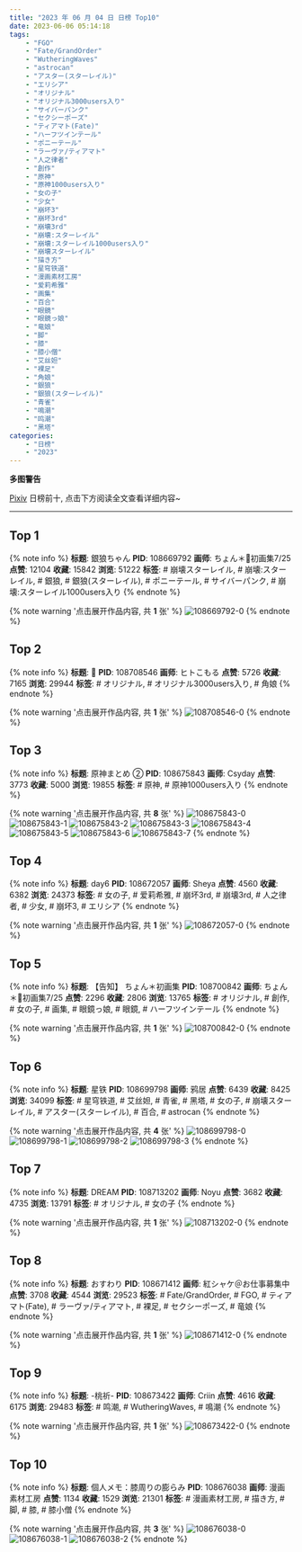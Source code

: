 ```yaml
---
title: "2023 年 06 月 04 日 日榜 Top10"
date: 2023-06-06 05:14:18
tags:
    - "FGO"
    - "Fate/GrandOrder"
    - "WutheringWaves"
    - "astrocan"
    - "アスター(スターレイル)"
    - "エリシア"
    - "オリジナル"
    - "オリジナル3000users入り"
    - "サイバーパンク"
    - "セクシーポーズ"
    - "ティアマト(Fate)"
    - "ハーフツインテール"
    - "ポニーテール"
    - "ラーヴァ/ティアマト"
    - "人之律者"
    - "創作"
    - "原神"
    - "原神1000users入り"
    - "女の子"
    - "少女"
    - "崩坏3"
    - "崩坏3rd"
    - "崩壊3rd"
    - "崩壊:スターレイル"
    - "崩壊:スターレイル1000users入り"
    - "崩壊スターレイル"
    - "描き方"
    - "星穹铁道"
    - "漫画素材工房"
    - "爱莉希雅"
    - "画集"
    - "百合"
    - "眼鏡"
    - "眼鏡っ娘"
    - "竜娘"
    - "脚"
    - "膝"
    - "膝小僧"
    - "艾丝妲"
    - "裸足"
    - "角娘"
    - "銀狼"
    - "銀狼(スターレイル)"
    - "青雀"
    - "鳴潮"
    - "鸣潮"
    - "黑塔"
categories:
    - "日榜"
    - "2023"
---
```


<i class="fa fa-triangle-exclamation"></i>**多图警告**<i class="fa fa-triangle-exclamation"></i>

[Pixiv](https://www.pixiv.net/) 日榜前十, 点击下方阅读全文查看详细内容~

<!-- more -->

---

## Top 1

{% note info %}
**标题**: 銀狼ちゃん
**PID**: 108669792 **画师**: ちょん＊📙初画集7/25
**点赞**: 12104 **收藏**: 15842 **浏览**: 51222
**标签**: # 崩壊スターレイル, # 崩壊:スターレイル, # 銀狼, # 銀狼(スターレイル), # ポニーテール, # サイバーパンク, # 崩壊:スターレイル1000users入り
{% endnote %}

{% note warning '点击展开作品内容, 共 **1** 张' %}
![108669792-0](https://i.pixiv.re/img-original/img/2023/06/03/00/13/37/108669792_p0.png)
{% endnote %}

## Top 2

{% note info %}
**标题**: 🐏
**PID**: 108708546 **画师**: ヒトこもる
**点赞**: 5726 **收藏**: 7165 **浏览**: 29944
**标签**: # オリジナル, # オリジナル3000users入り, # 角娘
{% endnote %}

{% note warning '点击展开作品内容, 共 **1** 张' %}
![108708546-0](https://i.pixiv.re/img-original/img/2023/06/04/07/55/21/108708546_p0.png)
{% endnote %}

## Top 3

{% note info %}
**标题**: 原神まとめ ②
**PID**: 108675843 **画师**: Csyday
**点赞**: 3773 **收藏**: 5000 **浏览**: 19855
**标签**: # 原神, # 原神1000users入り
{% endnote %}

{% note warning '点击展开作品内容, 共 **8** 张' %}
![108675843-0](https://i.pixiv.re/img-original/img/2023/06/03/06/42/07/108675843_p0.jpg)
![108675843-1](https://i.pixiv.re/img-original/img/2023/06/03/06/42/07/108675843_p1.jpg)
![108675843-2](https://i.pixiv.re/img-original/img/2023/06/03/06/42/07/108675843_p2.jpg)
![108675843-3](https://i.pixiv.re/img-original/img/2023/06/03/06/42/07/108675843_p3.jpg)
![108675843-4](https://i.pixiv.re/img-original/img/2023/06/03/06/42/07/108675843_p4.jpg)
![108675843-5](https://i.pixiv.re/img-original/img/2023/06/03/06/42/07/108675843_p5.jpg)
![108675843-6](https://i.pixiv.re/img-original/img/2023/06/03/06/42/07/108675843_p6.jpg)
![108675843-7](https://i.pixiv.re/img-original/img/2023/06/03/06/42/07/108675843_p7.jpg)
{% endnote %}

## Top 4

{% note info %}
**标题**: day6
**PID**: 108672057 **画师**: Sheya
**点赞**: 4560 **收藏**: 6382 **浏览**: 24373
**标签**: # 女の子, # 爱莉希雅, # 崩坏3rd, # 崩壊3rd, # 人之律者, # 少女, # 崩坏3, # エリシア
{% endnote %}

{% note warning '点击展开作品内容, 共 **1** 张' %}
![108672057-0](https://i.pixiv.re/img-original/img/2023/06/03/01/35/29/108672057_p0.jpg)
{% endnote %}

## Top 5

{% note info %}
**标题**: 【告知】 ちょん＊初画集
**PID**: 108700842 **画师**: ちょん＊📙初画集7/25
**点赞**: 2296 **收藏**: 2806 **浏览**: 13765
**标签**: # オリジナル, # 創作, # 女の子, # 画集, # 眼鏡っ娘, # 眼鏡, # ハーフツインテール
{% endnote %}

{% note warning '点击展开作品内容, 共 **1** 张' %}
![108700842-0](https://i.pixiv.re/img-original/img/2023/06/04/00/06/14/108700842_p0.png)
{% endnote %}

## Top 6

{% note info %}
**标题**: 星铁
**PID**: 108699798 **画师**: 鸦居
**点赞**: 6439 **收藏**: 8425 **浏览**: 34099
**标签**: # 星穹铁道, # 艾丝妲, # 青雀, # 黑塔, # 女の子, # 崩壊スターレイル, # アスター(スターレイル), # 百合, # astrocan
{% endnote %}

{% note warning '点击展开作品内容, 共 **4** 张' %}
![108699798-0](https://i.pixiv.re/img-original/img/2023/06/03/23/46/51/108699798_p0.jpg)
![108699798-1](https://i.pixiv.re/img-original/img/2023/06/03/23/46/51/108699798_p1.jpg)
![108699798-2](https://i.pixiv.re/img-original/img/2023/06/03/23/46/51/108699798_p2.jpg)
![108699798-3](https://i.pixiv.re/img-original/img/2023/06/03/23/46/51/108699798_p3.jpg)
{% endnote %}

## Top 7

{% note info %}
**标题**: DREAM
**PID**: 108713202 **画师**: Noyu
**点赞**: 3682 **收藏**: 4735 **浏览**: 13791
**标签**: # オリジナル, # 女の子
{% endnote %}

{% note warning '点击展开作品内容, 共 **1** 张' %}
![108713202-0](https://i.pixiv.re/img-original/img/2023/06/04/12/06/36/108713202_p0.jpg)
{% endnote %}

## Top 8

{% note info %}
**标题**: おすわり
**PID**: 108671412 **画师**: 紅シャケ＠お仕事募集中
**点赞**: 3708 **收藏**: 4544 **浏览**: 29523
**标签**: # Fate/GrandOrder, # FGO, # ティアマト(Fate), # ラーヴァ/ティアマト, # 裸足, # セクシーポーズ, # 竜娘
{% endnote %}

{% note warning '点击展开作品内容, 共 **1** 张' %}
![108671412-0](https://i.pixiv.re/img-original/img/2023/06/03/01/06/53/108671412_p0.jpg)
{% endnote %}

## Top 9

{% note info %}
**标题**: -桃祈-
**PID**: 108673422 **画师**: Criin
**点赞**: 4616 **收藏**: 6175 **浏览**: 29483
**标签**: # 鸣潮, # WutheringWaves, # 鳴潮
{% endnote %}

{% note warning '点击展开作品内容, 共 **1** 张' %}
![108673422-0](https://i.pixiv.re/img-original/img/2023/06/03/02/53/58/108673422_p0.jpg)
{% endnote %}

## Top 10

{% note info %}
**标题**: 個人メモ：膝周りの膨らみ
**PID**: 108676038 **画师**: 漫画素材工房
**点赞**: 1134 **收藏**: 1529 **浏览**: 21301
**标签**: # 漫画素材工房, # 描き方, # 脚, # 膝, # 膝小僧
{% endnote %}

{% note warning '点击展开作品内容, 共 **3** 张' %}
![108676038-0](https://i.pixiv.re/img-original/img/2023/06/03/13/18/52/108676038_p0.jpg)
![108676038-1](https://i.pixiv.re/img-original/img/2023/06/03/13/18/52/108676038_p1.jpg)
![108676038-2](https://i.pixiv.re/img-original/img/2023/06/03/13/18/52/108676038_p2.jpg)
{% endnote %}
